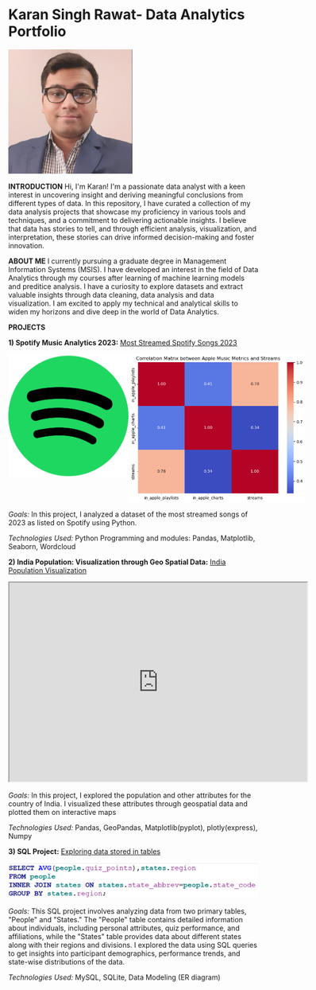 # Karan Singh Rawat- Data Analytics Portfolio

<img src="https://raw.githubusercontent.com/ksrawat888/Karan_Rawat-Portfolio/main/1645568756788.jpg" width="250" height="250">

**INTRODUCTION**
Hi, I'm Karan! I'm a passionate data analyst with a keen interest in uncovering insight and deriving meaningful conclusions from different types of data. In this repository, I have curated a collection of my data analysis projects that showcase my proficiency in various tools and techniques, and a commitment to delivering actionable insights. I believe that data has stories to tell, and through efficient analysis, visualization, and interpretation, these stories can drive informed decision-making and foster innovation.

**ABOUT ME**
I currently pursuing a graduate degree in Management Information Systems (MSIS). I have developed an interest in the field of Data Analytics through my courses after learning of machine learning models and preditice analysis. I have a curiosity to explore datasets and extract valuable insights through data cleaning, data analysis and data visualization. I am excited to apply my technical and analytical skills to widen my horizons and dive deep in the world of Data Analytics. 

**PROJECTS**

**1) Spotify Music Analytics 2023:** [Most Streamed Spotify Songs 2023](https://github.com/ksrawat888/Karan_Rawat-Portfolio/blob/88e904a23da7bdb72aed5963355f232bd8963222/Spotify%202023-%20Data%20Visualizations.ipynb)

<div style="display: flex;">
  <img src="https://raw.githubusercontent.com/ksrawat888/Karan_Rawat-Portfolio/main/Spotify_icon.png" width="250" height="250">
  <img src="https://raw.githubusercontent.com/ksrawat888/Karan_Rawat-Portfolio/main/heatmap.png" width="450" height="300">
</div>

*Goals:* In this project, I analyzed a dataset of the most streamed songs of 2023 as listed on Spotify using Python.

*Technologies Used:* Python Programming and modules: Pandas, Matplotlib, Seaborn, Wordcloud 

**2) India Population: Visualization through Geo Spatial Data:** [India Population Visualization](https://github.com/ksrawat888/Karan_Rawat-Portfolio/blob/main/India%20population-%20Geo%20Spatial%20.py) 
<iframe src= "https://ksrawat888.github.io/Karan_Rawat-Portfolio/population_choropleth.html" width="600" height="400"></iframe>

*Goals:* In this project, I explored the population and other attributes for the country of India. I visualized these attributes through geospatial data and plotted them on interactive maps

*Technologies Used:* Pandas, GeoPandas, Matplotlib(pyplot), plotly(express), Numpy

**3) SQL Project:** [Exploring data stored in tables](https://github.com/ksrawat888/Karan_Rawat-Portfolio/blob/main/SQL%20Portfolio.pdf)

![SQL Code](https://raw.githubusercontent.com/ksrawat888/Karan_Rawat-Portfolio/main/SQL%20Code.png)

*Goals:* This SQL project involves analyzing data from two primary tables, "People" and "States." The "People" table contains detailed information about individuals, including personal attributes, quiz performance, and affiliations, while the "States" table provides data about different states along with their regions and divisions. I explored the data using SQL queries to get insights into participant demographics, performance trends, and state-wise distributions of the data. 

*Technologies Used:* MySQL, SQLite, Data Modeling (ER diagram) 
